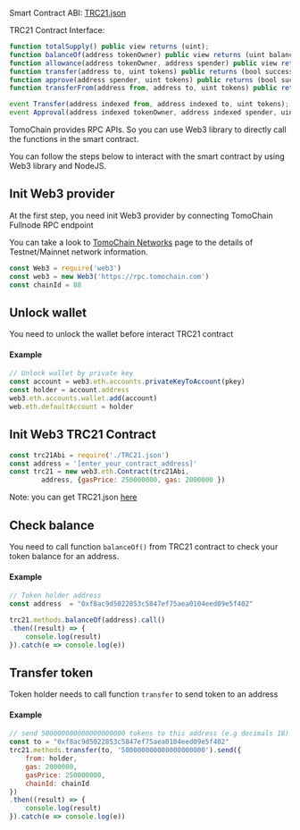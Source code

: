 Smart Contract ABI: [TRC21.json](https://raw.githubusercontent.com/tomochain/trc21/master/TRC21.json)

TRC21 Contract Interface:
```javascript
function totalSupply() public view returns (uint);
function balanceOf(address tokenOwner) public view returns (uint balance);
function allowance(address tokenOwner, address spender) public view returns (uint remaining);
function transfer(address to, uint tokens) public returns (bool success);
function approve(address spender, uint tokens) public returns (bool success);
function transferFrom(address from, address to, uint tokens) public returns (bool success);

event Transfer(address indexed from, address indexed to, uint tokens);
event Approval(address indexed tokenOwner, address indexed spender, uint tokens);
```

TomoChain provides RPC APIs. So you can use Web3 library to directly call the functions in the smart contract.

You can follow the steps below to interact with the smart contract by using Web3 library and NodeJS.

## Init Web3 provider
At the first step, you need init Web3 provider by connecting TomoChain Fullnode RPC endpoint

You can take a look to [TomoChain Networks](https://docs.tomochain.com/general/networks/) page to the details of Testnet/Mainnet network information.

```javascript
const Web3 = require('web3')
const web3 = new Web3('https://rpc.tomochain.com')
const chainId = 88
```

## Unlock wallet
You need to unlock the wallet before interact TRC21 contract
#### Example
```javascript
// Unlock wallet by private key
const account = web3.eth.accounts.privateKeyToAccount(pkey)
const holder = account.address
web3.eth.accounts.wallet.add(account)
web.eth.defaultAccount = holder
```

## Init Web3 TRC21 Contract

```javascript
const trc21Abi = require('./TRC21.json')
const address = '[enter_your_contract_address]'
const trc21 = new web3.eth.Contract(trc21Abi,
        address, {gasPrice: 250000000, gas: 2000000 })
```

Note: you can get TRC21.json [here](https://raw.githubusercontent.com/tomochain/trc21/master/TRC21.json)

## Check balance
You need to call function `balanceOf()` from TRC21 contract to check your token balance for an address.

#### Example
```javascript
// Token holder address
const address  = "0xf8ac9d5022853c5847ef75aea0104eed09e5f402"

trc21.methods.balanceOf(address).call()
.then((result) => {
    console.log(result)
}).catch(e => console.log(e))
```

## Transfer token
Token holder needs to call function `transfer` to send token to an address

#### Example
```javascript
// send 500000000000000000000 tokens to this address (e.g decimals 18)
const to = "0xf8ac9d5022853c5847ef75aea0104eed09e5f402"
trc21.methods.transfer(to, '500000000000000000000').send({
    from: holder,
    gas: 2000000,
    gasPrice: 250000000,
    chainId: chainId
})
.then((result) => {
    console.log(result)
}).catch(e => console.log(e))
```
